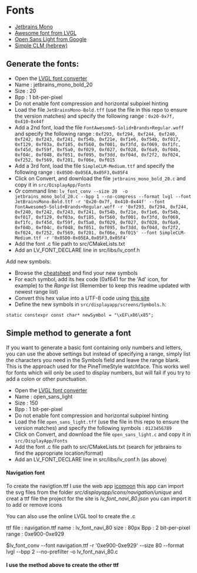 # Fonts

* [Jetbrains Mono](https://www.jetbrains.com/fr-fr/lp/mono/)
* [Awesome font from LVGL](https://lvgl.io/assets/others/FontAwesome5-Solid+Brands+Regular.woff)
* [Open Sans Light from Google](https://fonts.google.com/specimen/Open+Sans)
* [Simple CLM (hebrew)](https://www.hebrewfont.net/download/Simple%20CLM%20Medium.zip)

## Generate the fonts:

* Open the [LVGL font converter](https://lvgl.io/tools/fontconverter)
* Name : jetbrains_mono_bold_20
* Size : 20
* Bpp : 1 bit-per-pixel
* Do not enable font compression and horizontal subpixel hinting
* Load the file `JetBrainsMono-Bold.tff` (use the file in this repo to ensure the version matches) and specify the following range : `0x20-0x7f, 0x410-0x44f`
* Add a 2nd font, load the file `FontAwesome5-Solid+Brands+Regular.woff` and specify the following
  range : `0xf293, 0xf294, 0xf244, 0xf240, 0xf242, 0xf243, 0xf241, 0xf54b, 0xf21e, 0xf1e6, 0xf54b, 0xf017, 0xf129, 0xf03a, 0xf185, 0xf560, 0xf001, 0xf3fd, 0xf069, 0xf1fc, 0xf45d, 0xf59f, 0xf5a0, 0xf029, 0xf027, 0xf028, 0xf6a9, 0xf04b, 0xf04c, 0xf048, 0xf051, 0xf095, 0xf3dd, 0xf04d, 0xf2f2, 0xf024, 0xf252, 0xf569, 0xf201, 0xf06e, 0xf015`
* Add a 3rd font, load the file `SimpleCLM-Medium.ttf` and specify the following range : `0x05D0-0x05EA,0x05F3,0x05F4`
* Click on Convert, and download the file `jetbrains_mono_bold_20.c` and copy it in `src/DisplayApp/Fonts`
* *Or* command line: `lv_font_conv --size 20  -o jetbrains_mono_bold_20.c --bpp 1 --no-compress --format lvgl --font JetBrainsMono-Bold.ttf -r '0x20-0x7f, 0x410-0x44f' --font FontAwesome5-Solid+Brands+Regular.woff -r '0xf293, 0xf294, 0xf244, 0xf240, 0xf242, 0xf243, 0xf241, 0xf54b, 0xf21e, 0xf1e6, 0xf54b, 0xf017, 0xf129, 0xf03a, 0xf185, 0xf560, 0xf001, 0xf3fd, 0xf069, 0xf1fc, 0xf45d, 0xf59f, 0xf5a0, 0xf029, 0xf027, 0xf028, 0xf6a9, 0xf04b, 0xf04c, 0xf048, 0xf051, 0xf095, 0xf3dd, 0xf04d, 0xf2f2, 0xf024, 0xf252, 0xf569, 0xf201, 0xf06e, 0xf015' --font SimpleCLM-Medium.ttf -r '0x05D0-0x05EA,0x05F3,0x05F4'`
* Add the font .c file path to src/CMakeLists.txt
* Add an LV_FONT_DECLARE line in src/libs/lv_conf.h

Add new symbols:

* Browse the [cheatsheet](https://fontawesome.com/cheatsheet/free/solid) and find your new symbols
* For each symbol, add its hex code (0xf641 for the 'Ad' icon, for example) to the *Range* list (Remember to keep this
  readme updated with newest range list)
* Convert this hex value into a UTF-8 code
  using [this site](http://www.ltg.ed.ac.uk/~richard/utf-8.cgi?input=f185&mode=hex)
* Define the new symbols in `src/displayapp/screens/Symbols.h`:

```
static constexpr const char* newSymbol = "\xEF\x86\x85";
```

## Simple method to generate a font

If you want to generate a basic font containing only numbers and letters, you can use the above settings but instead of specifying a range, simply list the characters you need in the Symbols field and leave the range blank. This is the approach used for the PineTimeStyle watchface.
This works well for fonts which will only be used to display numbers, but will fail if you try to add a colon or other punctuation.

* Open the [LVGL font converter](https://lvgl.io/tools/fontconverter)
* Name : open_sans_light
* Size : 150
* Bpp : 1 bit-per-pixel
* Do not enable font compression and horizontal subpixel hinting
* Load the file `open_sans_light.tff` (use the file in this repo to ensure the version matches) and specify the following symbols : `0123456789`
* Click on Convert, and download the file `open_sans_light.c` and copy it in `src/DisplayApp/Fonts`
* Add the font .c file path to src/CMakeLists.txt (search for jetbrains to find the appropriate location/format)
* Add an LV_FONT_DECLARE line in src/libs/lv_conf.h (as above)

#### Navigation font

To create the navigtion.ttf I use the web app [icomoon](https://icomoon.io/app)
this app can import the svg files from the folder *src/displayapp/icons/navigation/unique* and creat a ttf file the
project for the site is *lv_font_navi_80.json* you can import it to add or remove icons

You can also use the online LVGL tool to create the .c

ttf file : navigation.ttf name : lv_font_navi_80 size : 80px Bpp : 2 bit-per-pixel range : 0xe900-0xe929

$lv_font_conv --font navigation.ttf -r '0xe900-0xe929' --size 80 --format lvgl --bpp 2 --no-prefilter -o
lv_font_navi_80.c

#### I use the method above to create the other ttf
